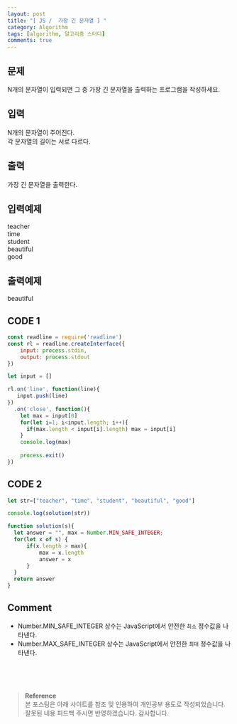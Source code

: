 ```yaml
---
layout: post
title: "[ JS /  가장 긴 문자열 ] "
category: Algorithm
tags: [algorithm, 알고리즘 스터디]
comments: true
---
```


## 문제
N개의 문자열이 입력되면 그 중 가장 긴 문자열을 출력하는 프로그램을 작성하세요.

## 입력
N개의 문자열이 주어진다.   
각 문자열의 길이는 서로 다르다.

## 출력
가장 긴 문자열을 출력한다.

## 입력예제
teacher   
time   
student   
beautiful   
good   

## 출력예제
beautiful

## CODE 1
```javascript
const readline = require('readline')
const rl = readline.createInterface({
    input: process.stdin,
    output: process.stdout
})

let input = []

rl.on('line', function(line){
   input.push(line)
})
  .on('close', function(){
    let max = input[0]
    for(let i=1; i<input.length; i++){
      if(max.length < input[i].length) max = input[i]
    }
    console.log(max)
 
    process.exit()
})
```

## CODE 2
```javascript
let str=["teacher", "time", "student", "beautiful", "good"]

console.log(solution(str))

function solution(s){  
  let answer = "", max = Number.MIN_SAFE_INTEGER;
  for(let x of s) {
      if(x.length > max){
          max = x.length
          answer = x
      }
  }
  return answer
}
```
## Comment
- Number.MIN_SAFE_INTEGER 상수는 JavaScript에서 안전한 `최소` 정수값을 나타낸다.
- Number.MAX_SAFE_INTEGER 상수는 JavaScript에서 안전한 `최대` 정수값을 나타낸다.

<br>
<br>
<br>

>**Reference**   
본 포스팅은 아래 사이트를 참조 및 인용하여 개인공부 용도로 작성되었습니다.   
잘못된 내용 피드백 주시면 반영하겠습니다. 감사합니다.   
[]()